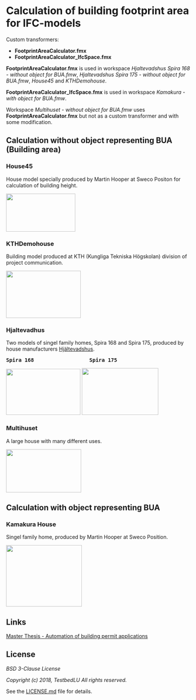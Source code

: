 # Calculation of building footprint area for IFC-models
Custom transformers:

- __FootprintAreaCalculator.fmx__
- __FootprintAreaCalculator_IfcSpace.fmx__

__FootprintAreaCalculator.fmx__ is used in workspace *Hjaltevadshus Spira 168 - without object for BUA.fmw*, *Hjaltevadshus Spira 175 - without object for BUA.fmw*, *House45* and *KTHDemohouse*.

__FootprintAreaCalculator_IfcSpace.fmx__ is used in workspace *Kamakura - with object for BUA.fmw*.

Workspace *Multihuset - without object for BUA.fmw* uses __FootprintAreaCalculator.fmx__ but not as a custom transformer and with some modification.


## Calculation without object representing BUA (Building area)

### House45
House model specially produced by Martin Hooper at Sweco Positon for calculation of building height.

<img src="https://github.com/TestbedLU/Testbed_BIM_GIS/blob/master/Building%20footprint%20area/House%2045/House45.PNG" width="189" height="104">

### KTHDemohouse
Building model produced at KTH (Kungliga Tekniska Högskolan) division of project communication.

<img src="https://github.com/TestbedLU/Testbed_BIM_GIS/blob/master/Building%20footprint%20area/KTHDemohouse/KTHfront.PNG" width="204" height="129">

### Hjaltevadhus
Two models of singel family homes, Spira 168 and Spira 175, produced by house manufacturers [Hjältevadshus](https://hjaltevadshus.se/hus/).

<pre><b>Spira 168                  Spira 175</b></pre>

<img src="https://github.com/TestbedLU/Testbed_BIM_GIS/blob/master/Building%20footprint%20area/Hjaltevadshus/Pictures%20-%20house%20models/Hjaltevad168front.PNG" width="203" height="126"> <img src="https://github.com/TestbedLU/Testbed_BIM_GIS/blob/master/Building%20footprint%20area/Hjaltevadshus/Pictures%20-%20house%20models/Hjaltevad175front.PNG" width="209" height="128">


### Multihuset
A large house with many different uses.

<img src="https://github.com/TestbedLU/Testbed_BIM_GIS/blob/master/Building%20footprint%20area/Multihuset/Pictures%20-%20house%20models/multihus3.PNG" width="205" height="118">


## Calculation with object representing BUA

### Kamakura House
Singel family home, produced by Martin Hooper at Sweco Position.

<img src="https://github.com/TestbedLU/Testbed_BIM_GIS/blob/master/Building%20footprint%20area/Kamakura%20House/kamakura1.PNG" width="207" height="168">

## Links

[Master Thesis - Automation of building permit applications](http://lup.lub.lu.se/student-papers/record/8954066)

## License
*BSD 3-Clause License*

*Copyright (c) 2018, TestbedLU*
*All rights reserved.*

See the [LICENSE.md](https://github.com/TestbedLU/Testbed_BIM_GIS/blob/master/LICENSE) file for details.
